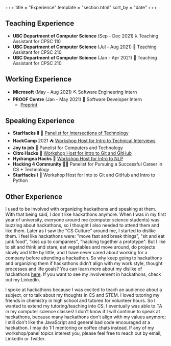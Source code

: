 +++
title = "Experience"
template = "section.html"
sort_by = "date"
+++

## Teaching Experience
- **UBC Department of Computer Science** (Sep - Dec 2021) λ Teaching Assistant for CPSC 110 
- **UBC Department of Computer Science** (Jul - Aug 2021) 👾 Teaching Assistant for CPSC 210
- **UBC Department of Computer Science** (Jan - Apr 2021) 👾 Teaching Assistant for CPSC 210

## Working Experience
- **Microsoft** (May - Aug 2021) ⛏ Software Engineering Intern
- **PROOF Centre** (Jan - May 2021) 🧬 Software Developer Intern
  - [Preprint](https://www.medrxiv.org/content/10.1101/2021.05.04.21256134v1)

## Speaking Experience
- **StarHacks II** 💫 [Panelist for Intersections of Technology](https://www.youtube.com/watch?v=klMP-K7nCd4)
- **HackCamp** 2021 ⛺ [Workshop Host for Intro to Technical Interviews](https://www.youtube.com/watch?v=iWlQYThaG0I)
- **Joy to job** 💼 Panelist for Computers and Technology 
- **Citro Hacks** 🍋 [Workshop Host for Intro to Git and GitHub](https://www.youtube.com/watch?v=g-ZOMJ0zlxE&list=PL5oHoUU2PoHFuv9CMBSQRrcU_ZBGQO_iZ&index=5)
- **Hydrangea Hacks** 💮 [Workshop Host for Intro to NLP](https://www.youtube.com/watch?v=7DLUbxgfrD4&t=2s)
- **Hacking 4 Community** 👏🏻 Panelist for Pursuing a Successful Career in CS + Technology
- **StarHacks I** 💫 Workshop Host for Into to Git and GitHub and Intro to Python

## Other Experience
I used to be involved with organizing hackathons and speaking at them. With that being said, I don't like hackathons anymore. When I was in my first year of university, everyone around me (computer science students) was buzzing about hackathons, so I thought I also needed to attend them and like them. Later as I saw the "CS Culture" around me, I started to dislike them. I feel like hackathons were: "move fast and break things", "sit and eat junk food", "kiss up to companies", "hacking together a prototype". But I like to sit and think and stare, eat vegetables and move around, do projects slowly and little by little, and I have never cared about working for a company before attending a hackathon. So why keep going to hackathons and organizing them if hackathons didn't align with my work style, thought processes and life goals? You can learn more about my dislike of hackathons [here](/blog/hackathons). If you want to see my involvement in hackathons, check out my LinkedIn.

I spoke at hackathons because I was excited to teach an audience about a subject, or to talk about my thoughts in CS and STEM. I loved tutoring my friends in chemistry in high school and tutored for volunteer hours. So I wanted to extend my tutoring/teaching into CS. I eventually was able to TA in my computer science classes! I don't know if I will continue to speak at hackathons, because many hackathons don't align with my values anymore; I still don't like the JavaScript and general bad code encouraged at a hackathon. I may do 1:1 mentoring or coffee chats instead. If any of my workshop/panel topics interest you, please feel free to reach out by email, LinkedIn or Twitter.
